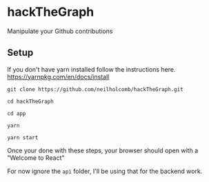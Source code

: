 # hackTheGraph

Manipulate your Github contributions

## Setup

If you don't have yarn installed follow the instructions here. https://yarnpkg.com/en/docs/install

`git clone https://github.com/neilholcomb/hackTheGraph.git`

`cd hackTheGraph`

`cd app`

`yarn`

`yarn start`

Once your done with these steps, your browser should open with a "Welcome to React"

For now ignore the `api` folder, I'll be using that for the backend work.
